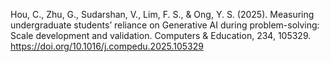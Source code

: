 

Hou, C., Zhu, G., Sudarshan, V., Lim, F. S., & Ong, Y. S. (2025). Measuring undergraduate students’ reliance on Generative AI during problem-solving: Scale development and validation. Computers & Education, 234, 105329. https://doi.org/10.1016/j.compedu.2025.105329

